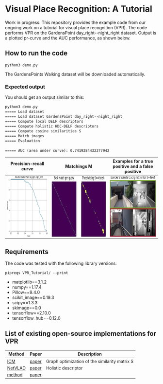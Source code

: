 # Visual Place Recognition: A Tutorial
Work in progress: This repository provides the example code from our ongoing work on a tutorial for visual place recognition (VPR).
The code performs VPR on the GardensPoint day_right--night_right dataset. Output is a plotted pr-curve and the AUC performance, as shown below.


## How to run the code
```
python3 demo.py
```
The GardensPoints Walking dataset will be downloaded automatically.


### Expected output
You should get an output similar to this:
```
python3 demo.py
===== Load dataset
===== Load dataset GardensPoint day_right--night_right
===== Compute local DELF descriptors
===== Compute holistic HDC-DELF descriptors
===== Compute cosine similarities S
===== Match images
===== Evaluation

===== AUC (area under curve): 0.7419284432277942 
```

| Precision-recall curve | Matchings M | Examples for a true positive and a false positive |
|:-------------------------:|:-------------------------:|:-------------------------:|
|<img src="output_images/pr_curve.jpg" alt="precision-recall curve P=f(R)" height="200" width="auto">  |  <img src="output_images/matchings.jpg" alt="output_images/matchings.jpg" height="200" width="auto"> | <img src="output_images/examples_tp_fp.jpg" alt="Examples for true positive (TP) and false positive (FP)" height="200" width="auto">| 


## Requirements
The code was tested with the following library versions:
```
pipreqs VPR_Tutorial/ --print
```
- matplotlib==3.1.2
- numpy==1.17.4
- Pillow==9.4.0
- scikit_image==0.19.3
- scipy==1.3.3
- skimage==0.0
- tensorflow==2.10.0
- tensorflow_hub==0.12.0


## List of existing open-source implementations for VPR
[//]: # (use <td colspan=3> or rowspan to combine cells)
<table>
    <thead>
        <tr>
            <th>Method</th>
            <th>Paper</th>
            <th>Description</th>
        </tr>
    </thead>
    <tbody>
        <tr>
            <td><a href="https://www.tu-chemnitz.de/etit/proaut/en/research/prstructure.html">ICM</a></td>
            <td><a href="http://doi.org/10.15607/RSS.2021.XVII.091">paper</a></td>
            <td>Graph optimization of the similarity matrix S</td>
        </tr>
        <tr>
            <td><a href="https://www.di.ens.fr/willow/research/netvlad/">NetVLAD</a></td>
            <td><a href="https://doi.org/10.1109/CVPR.2016.572">paper</a></td>
            <td>Holistic descriptor</td>
        </tr>
        <tr>
            <td><a href="url">method</a></td>
            <td><a href="url">paper</a></td>
            <td></td>
        </tr>
    </tbody>
</table>


